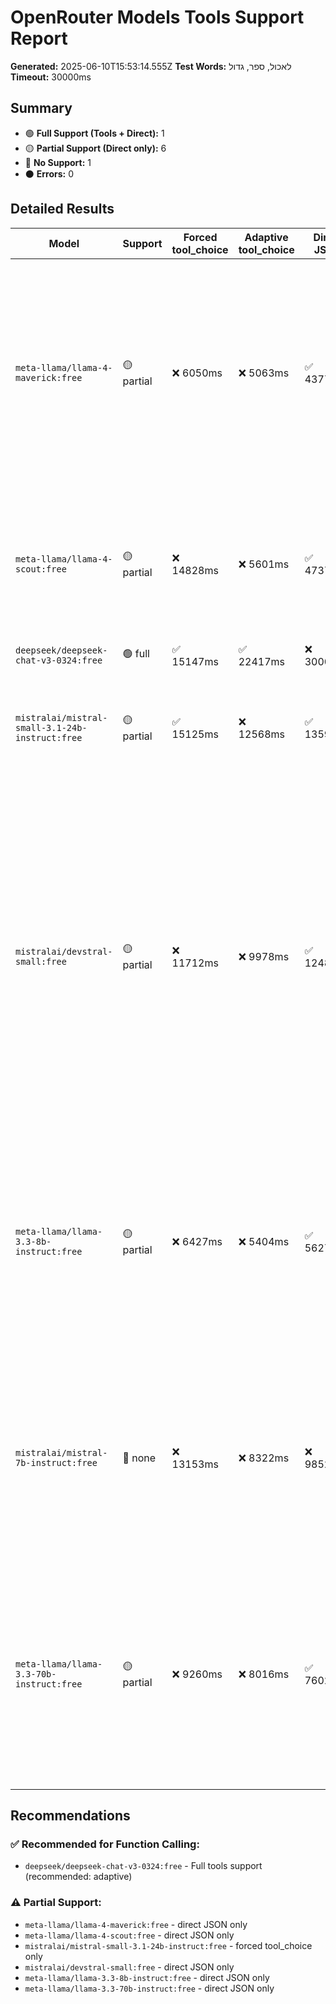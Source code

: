 # OpenRouter Models Tools Support Report

**Generated:** 2025-06-10T15:53:14.555Z
**Test Words:** לאכול, ספר, גדול
**Timeout:** 30000ms

## Summary

- 🟢 **Full Support (Tools + Direct):** 1
- 🟡 **Partial Support (Direct only):** 6
- 🔴 **No Support:** 1
- ⚫ **Errors:** 0

## Detailed Results

| Model | Support | Forced tool_choice | Adaptive tool_choice | Direct JSON | Recommended | Errors |
|-------|---------|-------------------|---------------------|-------------|-------------|--------|
| `meta-llama/llama-4-maverick:free` | 🟡 partial | ❌ 6050ms | ❌ 5063ms | ✅ 4377ms | direct | Failed to parse JSON from message content. The model may not have returned valid JSON.; Failed to parse JSON from message content. The model may not have returned valid JSON. |
| `meta-llama/llama-4-scout:free` | 🟡 partial | ❌ 14828ms | ❌ 5601ms | ✅ 4737ms | direct | Failed to process words: ספר, גדול; Failed to parse JSON from message content. The model may not have returned valid JSON. |
| `deepseek/deepseek-chat-v3-0324:free` | 🟢 full | ✅ 15147ms | ✅ 22417ms | ❌ 30002ms | adaptive | Timeout |
| `mistralai/mistral-small-3.1-24b-instruct:free` | 🟡 partial | ✅ 15125ms | ❌ 12568ms | ✅ 13599ms | forced | Failed to parse JSON from message content. The model may not have returned valid JSON. |
| `mistralai/devstral-small:free` | 🟡 partial | ❌ 11712ms | ❌ 9978ms | ✅ 12482ms | direct | Invalid JSON structure in function call arguments. Issues: JSON parse error: JSON Parse error: Unterminated string; Invalid JSON structure in function call arguments. Issues: Unmatched braces: 36 opening, 35 closing, Unmatched brackets: 8 opening, 7 closing, JSON parse error: JSON Parse error: Expected ']' |
| `meta-llama/llama-3.3-8b-instruct:free` | 🟡 partial | ❌ 6427ms | ❌ 5404ms | ✅ 5627ms | direct | Failed to parse JSON from message content. The model may not have returned valid JSON.; Failed to parse JSON from message content. The model may not have returned valid JSON. |
| `mistralai/mistral-7b-instruct:free` | 🔴 none | ❌ 13153ms | ❌ 8322ms | ❌ 9852ms | direct | 422 Provider returned error; Failed to process words: גדול; Failed to parse LLM response content as JSON. The model may not have returned valid JSON (direct JSON mode). |
| `meta-llama/llama-3.3-70b-instruct:free` | 🟡 partial | ❌ 9260ms | ❌ 8016ms | ✅ 7602ms | direct | Failed to parse JSON from message content. The model may not have returned valid JSON.; Failed to parse JSON from message content. The model may not have returned valid JSON. |

## Recommendations

### ✅ Recommended for Function Calling:
- `deepseek/deepseek-chat-v3-0324:free` - Full tools support (recommended: adaptive)

### ⚠️ Partial Support:
- `meta-llama/llama-4-maverick:free` - direct JSON only
- `meta-llama/llama-4-scout:free` - direct JSON only
- `mistralai/mistral-small-3.1-24b-instruct:free` - forced tool_choice only
- `mistralai/devstral-small:free` - direct JSON only
- `meta-llama/llama-3.3-8b-instruct:free` - direct JSON only
- `meta-llama/llama-3.3-70b-instruct:free` - direct JSON only

